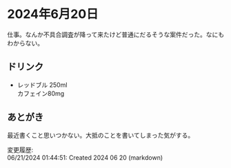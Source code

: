 # 2024年6月20日

仕事。なんか不具合調査が降って来たけど普通にだるそうな案件だった。なにもわからない。

## ドリンク

- レッドブル 250ml  
カフェイン80mg

## あとがき

最近書くこと思いつかない。大抵のことを書いてしまった気がする。

変更履歴:  
06/21/2024 01:44:51: Created 2024 06 20 (markdown)  
